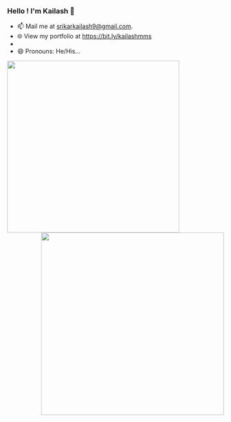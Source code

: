 ### Hello ! I'm Kailash 👋

- 📫 Mail me at srikarkailash9@gmail.com.
- 🌐 View my portfolio at https://bit.ly/kailashmms
- 
- 😄 Pronouns: He/His...

<!-- <img align="center" alt="GIF" src="https://github.com/Kailash108/Kailash108/blob/main/gif.gif" width="468.75" height="300" /> -->

<img align="left" width="400em" src="https://github-readme-stats.vercel.app/api/top-langs/?username=Kailash108&theme=vue-dark&&langs_count=5" />&emsp;

<img align="right" width="425em" align="center" src="https://github-readme-stats.vercel.app/api?username=Kailash108&show_icons=true&count_private=true&include_all_commits=true&theme=vue-dark" />
